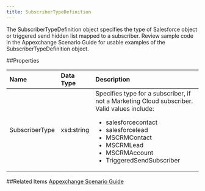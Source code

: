 ```yaml
---
title: SubscriberTypeDefinition
---
```

The SubscriberTypeDefinition object specifies the type of Salesforce object or triggered send hidden list mapped to a subscriber. Review sample code in the Appexchange Scenario Guide for usable examples of the SubscriberTypeDefinition object.

##Properties
<table class="table table-hover"> <thead align="left"><tr><th>Name</th><th>Data Type</th><th>Description</th></tr></thead> <tbody><tr><td>SubscriberType</td><td>xsd:string</td><td>Specifies type for a subscriber, if not a Marketing Cloud subscriber. Valid values include:<ul> <li>salesforcecontact</li> <li>salesforcelead</li> <li>MSCRMContact</li> <li>MSCRMLead</li> <li>MSCRMAccount</li> <li>TriggeredSendSubscriber</li> </ul></td></tr></tbody></table>

##Related Items
[Appexchange Scenario Guide](scenarios_appex.htm)
